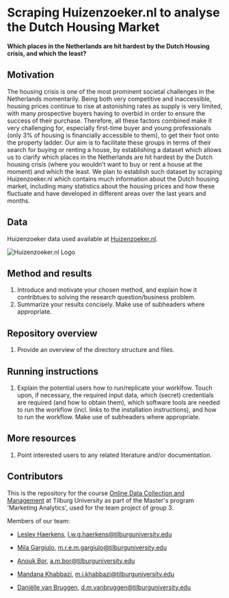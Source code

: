 # Scraping Huizenzoeker.nl to analyse the Dutch Housing Market

__Which places in the Netherlands are hit hardest by the Dutch Housing crisis, and which the least?__

## Motivation

The housing crisis is one of the most prominent societal challenges in the Netherlands momentarily. Being both very competitive and inaccessible, housing prices continue to rise at astonishing rates as supply is very limited, with many prospective buyers having to overbid in order to ensure the success of their purchase. Therefore, all these factors combined make it very challenging for, especially first-time buyer and young professionals (only 3% of housing is financially accessible to them), to get their foot onto the property ladder. Our aim is to facilitate these groups in terms of their search for buying or renting a house, by establishing a dataset which allows us to clarify which places in the Netherlands are hit hardest by the Dutch housing crisis (where you wouldn’t want to buy or rent a house at the moment) and 
which the least. We plan to establish such dataset by scraping Huizenzoeker.nl which contains much information about the Dutch housing market, including many statistics about 
the housing prices and how these fluctuate and have developed in different areas over the last years and months.

## Data

Huizenzoeker data used available at [Huizenzoeker.nl](https://www.huizenzoeker.nl/).

![Huizenzoeker.nl Logo](https://www.makelaartips.nl/wp-content/uploads/2019/07/Huizenzoeker-logo-klein-1-300x150.png)

## Method and results

1. Introduce and motivate your chosen method, and explain how it contribtues to solving the research question/business problem.
2. Summarize your results concisely. Make use of subheaders where appropriate. 

## Repository overview

1. Provide an overview of the directory structure and files. 

## Running instructions

1. Explain the potential users how to run/replicate your worklfow. Touch upon, if necessary, the required input data, which (secret) credentials are required (and how to obtain them), which software tools are needed to run the workflow (incl. links to the installation instructions), and how to run the workflow. Make use of subheaders where appropriate. 

## More resources

1. Point interested users to any related literature and/or documentation. 

## Contributors

This is the repository for the course [Online Data Collection and Management](https://odcm.hannesdatta.com) at Tilburg University as part of the Master's program 'Marketing Analytics', used for the team project of group 3. 

Members of our team: 

* [Lesley Haerkens](https://github.com/lesleyhaerkens), l.w.g.haerkens@tilburguniversity.edu

* [Mila Gargiulo](https://github.com/MilaGargiulo), m.r.e.m.gargiulo@tilburguniversity.edu

* [Anouk Bor](https://github.com/AnoukBor), a.m.bor@tilburguniversity.edu

* [Mandana Khabbazi](https://github.com/Mandanakhabbazi), m.i.khabbazi@tilburguniversity.edu

* [Daniëlle van Bruggen](https://github.com/daniellevb00), d.m.vanbruggen@tilburguniversity.edu

